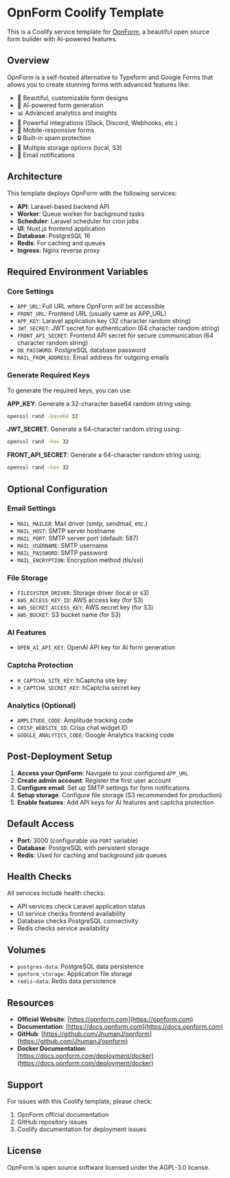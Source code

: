 # OpnForm Coolify Template

This is a Coolify service template for [OpnForm](https://opnform.com), a beautiful open source form builder with AI-powered features.

## Overview

OpnForm is a self-hosted alternative to Typeform and Google Forms that allows you to create stunning forms with advanced features like:

- 🎨 Beautiful, customizable form designs
- 🤖 AI-powered form generation
- 📊 Advanced analytics and insights
- 🔗 Powerful integrations (Slack, Discord, Webhooks, etc.)
- 📱 Mobile-responsive forms
- 🔒 Built-in spam protection
- 💾 Multiple storage options (local, S3)
- 📧 Email notifications

## Architecture

This template deploys OpnForm with the following services:

- **API**: Laravel-based backend API
- **Worker**: Queue worker for background tasks
- **Scheduler**: Laravel scheduler for cron jobs
- **UI**: Nuxt.js frontend application
- **Database**: PostgreSQL 16
- **Redis**: For caching and queues
- **Ingress**: Nginx reverse proxy

## Required Environment Variables

### Core Settings
- `APP_URL`: Full URL where OpnForm will be accessible
- `FRONT_URL`: Frontend URL (usually same as APP_URL)
- `APP_KEY`: Laravel application key (32 character random string)
- `JWT_SECRET`: JWT secret for authentication (64 character random string)
- `FRONT_API_SECRET`: Frontend API secret for secure communication (64 character random string)
- `DB_PASSWORD`: PostgreSQL database password
- `MAIL_FROM_ADDRESS`: Email address for outgoing emails

### Generate Required Keys

To generate the required keys, you can use:

**APP_KEY**: Generate a 32-character base64 random string using:
```bash
openssl rand -base64 32
```

**JWT_SECRET**: Generate a 64-character random string using:
```bash
openssl rand -hex 32
```

**FRONT_API_SECRET**: Generate a 64-character random string using:
```bash
openssl rand -hex 32
```

## Optional Configuration

### Email Settings
- `MAIL_MAILER`: Mail driver (smtp, sendmail, etc.)
- `MAIL_HOST`: SMTP server hostname
- `MAIL_PORT`: SMTP server port (default: 587)
- `MAIL_USERNAME`: SMTP username
- `MAIL_PASSWORD`: SMTP password
- `MAIL_ENCRYPTION`: Encryption method (tls/ssl)

### File Storage
- `FILESYSTEM_DRIVER`: Storage driver (local or s3)
- `AWS_ACCESS_KEY_ID`: AWS access key (for S3)
- `AWS_SECRET_ACCESS_KEY`: AWS secret key (for S3)
- `AWS_BUCKET`: S3 bucket name (for S3)

### AI Features
- `OPEN_AI_API_KEY`: OpenAI API key for AI form generation

### Captcha Protection
- `H_CAPTCHA_SITE_KEY`: hCaptcha site key
- `H_CAPTCHA_SECRET_KEY`: hCaptcha secret key

### Analytics (Optional)
- `AMPLITUDE_CODE`: Amplitude tracking code
- `CRISP_WEBSITE_ID`: Crisp chat widget ID
- `GOOGLE_ANALYTICS_CODE`: Google Analytics tracking code

## Post-Deployment Setup

1. **Access your OpnForm**: Navigate to your configured `APP_URL`
2. **Create admin account**: Register the first user account
3. **Configure email**: Set up SMTP settings for form notifications
4. **Setup storage**: Configure file storage (S3 recommended for production)
5. **Enable features**: Add API keys for AI features and captcha protection

## Default Access

- **Port**: 3000 (configurable via `PORT` variable)
- **Database**: PostgreSQL with persistent storage
- **Redis**: Used for caching and background job queues

## Health Checks

All services include health checks:
- API services check Laravel application status
- UI service checks frontend availability
- Database checks PostgreSQL connectivity
- Redis checks service availability

## Volumes

- `postgres-data`: PostgreSQL data persistence
- `opnform_storage`: Application file storage
- `redis-data`: Redis data persistence

## Resources

- **Official Website**: [https://opnform.com](https://opnform.com)
- **Documentation**: [https://docs.opnform.com](https://docs.opnform.com)
- **GitHub**: [https://github.com/JhumanJ/opnform](https://github.com/JhumanJ/opnform)
- **Docker Documentation**: [https://docs.opnform.com/deployment/docker](https://docs.opnform.com/deployment/docker)

## Support

For issues with this Coolify template, please check:
1. OpnForm official documentation
2. GitHub repository issues
3. Coolify documentation for deployment issues

## License

OpnForm is open source software licensed under the AGPL-3.0 license.